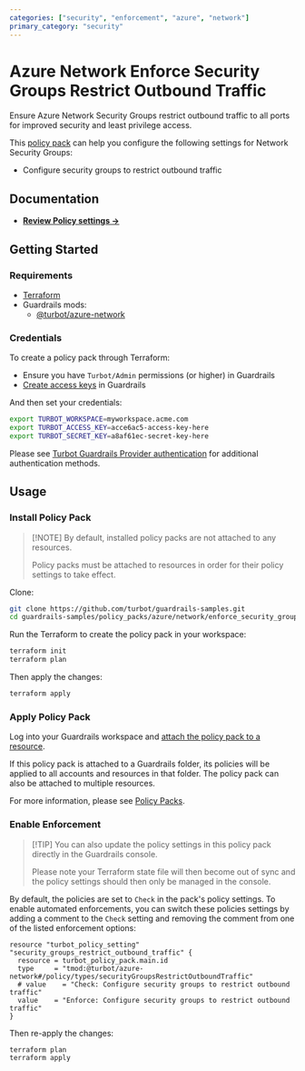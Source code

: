 ```yaml
---
categories: ["security", "enforcement", "azure", "network"]
primary_category: "security"
---
```


# Azure Network Enforce Security Groups Restrict Outbound Traffic

Ensure Azure Network Security Groups restrict outbound traffic to all ports for improved security and least privilege access.

This [policy pack](https://turbot.com/guardrails/docs/concepts/policy-packs) can help you configure the following settings for Network Security Groups:

- Configure security groups to restrict outbound traffic

## Documentation

- **[Review Policy settings →](https://hub.guardrails.turbot.com/policy-packs/enforce_security_groups_restrict_outbound_traffic/settings)**

## Getting Started

### Requirements

- [Terraform](https://developer.hashicorp.com/terraform/install)
- Guardrails mods:
  - [@turbot/azure-network](https://hub.guardrails.turbot.com/mods/azure/mods/azure-network)

### Credentials

To create a policy pack through Terraform:

- Ensure you have `Turbot/Admin` permissions (or higher) in Guardrails
- [Create access keys](https://turbot.com/guardrails/docs/guides/iam/access-keys#generate-a-new-guardrails-api-access-key) in Guardrails

And then set your credentials:

```sh
export TURBOT_WORKSPACE=myworkspace.acme.com
export TURBOT_ACCESS_KEY=acce6ac5-access-key-here
export TURBOT_SECRET_KEY=a8af61ec-secret-key-here
```

Please see [Turbot Guardrails Provider authentication](https://registry.terraform.io/providers/turbot/turbot/latest/docs#authentication) for additional authentication methods.

## Usage

### Install Policy Pack

> [\!NOTE]
> By default, installed policy packs are not attached to any resources.
>
> Policy packs must be attached to resources in order for their policy settings to take effect.

Clone:

```sh
git clone https://github.com/turbot/guardrails-samples.git
cd guardrails-samples/policy_packs/azure/network/enforce_security_groups_restrict_outbound_traffic
```

Run the Terraform to create the policy pack in your workspace:

```sh
terraform init
terraform plan
```

Then apply the changes:

```sh
terraform apply
```

### Apply Policy Pack

Log into your Guardrails workspace and [attach the policy pack to a resource](https://turbot.com/guardrails/docs/guides/policy-packs#attach-a-policy-pack-to-a-resource).

If this policy pack is attached to a Guardrails folder, its policies will be applied to all accounts and resources in that folder. The policy pack can also be attached to multiple resources.

For more information, please see [Policy Packs](https://turbot.com/guardrails/docs/concepts/policy-packs).

### Enable Enforcement

> [\!TIP]
> You can also update the policy settings in this policy pack directly in the Guardrails console.
>
> Please note your Terraform state file will then become out of sync and the policy settings should then only be managed in the console.

By default, the policies are set to `Check` in the pack's policy settings. To enable automated enforcements, you can switch these policies settings by adding a comment to the `Check` setting and removing the comment from one of the listed enforcement options:

```hcl
resource "turbot_policy_setting" "security_groups_restrict_outbound_traffic" {
  resource = turbot_policy_pack.main.id
  type     = "tmod:@turbot/azure-network#/policy/types/securityGroupsRestrictOutboundTraffic"
  # value    = "Check: Configure security groups to restrict outbound traffic"
  value    = "Enforce: Configure security groups to restrict outbound traffic"
}
```

Then re-apply the changes:

```sh
terraform plan
terraform apply
```
